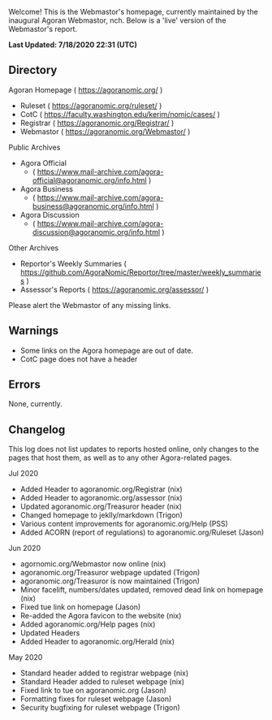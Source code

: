 Welcome! This is the Webmastor's homepage, currently maintained by the inaugural Agoran Webmastor, nch. Below is a 'live' version of the Webmastor's report.

**Last Updated: 7/18/2020 22:31 (UTC)**

Directory
---------

Agoran Homepage ( https://agoranomic.org/ )
* Ruleset ( https://agoranomic.org/ruleset/ )
* CotC ( https://faculty.washington.edu/kerim/nomic/cases/ )
* Registrar ( https://agoranomic.org/Registrar/ )
* Webmastor ( https://agoranomic.org/Webmastor/ )

Public Archives
* Agora Official
  * ( https://www.mail-archive.com/agora-official@agoranomic.org/info.html )
* Agora Business
  * ( https://www.mail-archive.com/agora-business@agoranomic.org/info.html )
* Agora Discussion
  * ( https://www.mail-archive.com/agora-discussion@agoranomic.org/info.html )

Other Archives
* Reportor's Weekly Summaries ( https://github.com/AgoraNomic/Reportor/tree/master/weekly_summaries )
* Assessor's Reports ( https://agoranomic.org/assessor/ )

Please alert the Webmastor of any missing links.

Warnings
--------

- Some links on the Agora homepage are out of date.
- CotC page does not have a header


Errors
------

None, currently.


Changelog
----------------

This log does not list updates to reports hosted online, only changes to the
pages that host them, as well as to any other Agora-related pages.

Jul 2020

- Added Header to agoranomic.org/Registrar (nix)
- Added Header to agoranomic.org/assessor (nix)
- Updated agoranomic.org/Treasuror header (nix)
- Changed homepage to jeklly/markdown (Trigon)
- Various content improvements for agoranomic.org/Help (PSS)
- Added ACORN (report of regulations) to agoranomic.org/Ruleset (Jason)

Jun 2020

- agornomic.org/Webmastor now online (nix)
- agoranomic.org/Treasuror webpage updated (Trigon)
- agoranomic.org/Treasuror is now maintained (Trigon)
- Minor facelift, numbers/dates updated, removed dead link on homepage (nix)
- Fixed tue link on homepage (Jason)
- Re-added the Agora favicon to the website (nix)
- Added agoranomic.org/Help pages (nix)
- Updated Headers
- Added Header to agoranomic.org/Herald (nix)

May 2020

- Standard header added to registrar webpage (nix)
- Standard Header added to ruleset webpage (nix)
- Fixed link to tue on agoranomic.org (Jason)
- Formatting fixes for ruleset webpage (Jason)
- Security bugfixing for ruleset webpage (Trigon)

